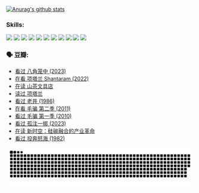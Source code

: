 
[![Anurag's github stats](https://github-readme-stats.vercel.app/api?username=w940853815)](https://github.com/anuraghazra/github-readme-stats)

### Skills:

<code><img height="32" src="https://cdn.jsdelivr.net/npm/simple-icons@v5/icons/python.svg"></code>
<code><img height="32" src="https://cdn.jsdelivr.net/npm/simple-icons@v5/icons/javascript.svg"></code>
<code><img height="32" src="https://cdn.jsdelivr.net/npm/simple-icons@v5/icons/django.svg"></code>
<code><img height="32" src="https://cdn.jsdelivr.net/npm/simple-icons@v5/icons/flask.svg"></code>
<code><img height="32" src="https://cdn.jsdelivr.net/npm/simple-icons@v5/icons/vuetify.svg"></code>
<code><img height="32" src="https://cdn.jsdelivr.net/npm/simple-icons@v5/icons/git.svg"></code>
<code><img height="32" src="https://cdn.jsdelivr.net/npm/simple-icons@v5/icons/docker.svg"></code>
<code><img height="32" src="https://cdn.jsdelivr.net/npm/simple-icons@v5/icons/postgresql.svg"></code>
<code><img height="32" src="https://cdn.jsdelivr.net/npm/simple-icons@v5/icons/elasticsearch.svg"></code>
<code><img height="32" src="https://cdn.jsdelivr.net/npm/simple-icons@v5/icons/macos.svg"></code>
<code><img height="32" src="https://cdn.jsdelivr.net/npm/simple-icons@v5/icons/linux.svg"></code>

### 🗣 豆瓣:

<!-- DOUBAN-ACTIVITIES:START -->
- [看过 八角笼中‎ (2023)](https://www.douban.com/people/136069238/status/4367541707/?_i=94480046)
- [在看 项塔兰 Shantaram‎ (2022)](https://www.douban.com/people/136069238/status/4365497032/?_i=94480046)
- [在读 山茶文具店](https://www.douban.com/people/136069238/status/4364620725/?_i=94480046)
- [读过 项塔兰](https://www.douban.com/people/136069238/status/4364620288/?_i=94480046)
- [看过 老井‎ (1986)](https://www.douban.com/people/136069238/status/4362366672/?_i=94480046)
- [在看 毛骗 第二季‎ (2011)](https://www.douban.com/people/136069238/status/4355752869/?_i=94480046)
- [看过 毛骗 第一季‎ (2010)](https://www.douban.com/people/136069238/status/4355752667/?_i=94480046)
- [看过 孤注一掷‎ (2023)](https://www.douban.com/people/136069238/status/4354774568/?_i=94480046)
- [在读 新时空：硅碳融合的产业革命](https://www.douban.com/people/136069238/status/4348545149/?_i=94480047)
- [看过 投奔怒海‎ (1982)](https://www.douban.com/people/136069238/status/4336696255/?_i=94480047)
<!-- DOUBAN-ACTIVITIES:END -->


![Snake animation](https://raw.githubusercontent.com/w940853815/w940853815/output/github-contribution-grid-snake.svg)

<!--
**w940853815/w940853815** is a ✨ _special_ ✨ repository because its `README.md` (this file) appears on your GitHub profile.

Here are some ideas to get you started:

- 🔭 I’m currently working on ...
- 🌱 I’m currently learning ...
- 👯 I’m looking to collaborate on ...
- 🤔 I’m looking for help with ...
- 💬 Ask me about ...
- 📫 How to reach me: ...
- 😄 Pronouns: ...
- ⚡ Fun fact: ...
-->

